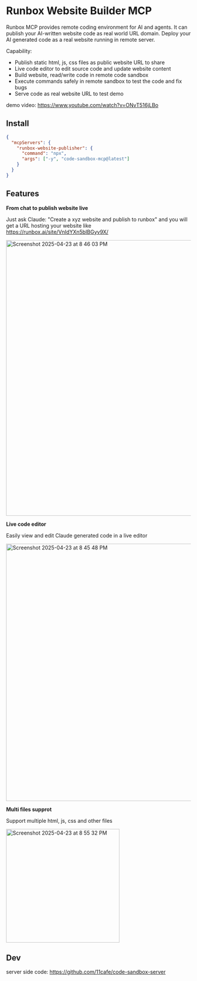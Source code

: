 # Runbox Website Builder MCP

Runbox MCP provides remote coding environment for AI and agents. It can publish your AI-written website code as real world URL domain. Deploy your AI generated code as a real website running in remote server.

Capability:

- Publish static html, js, css files as public website URL to share
- Live code editor to edit source code and update website content
- Build website, read/write code in remote code sandbox
- Execute commands safely in remote sandbox to test the code and fix bugs
- Serve code as real website URL to test demo

demo video: https://www.youtube.com/watch?v=ONvT516jLBo

## Install

```json
{
  "mcpServers": {
    "runbox-website-publisher": {
      "command": "npx",
      "args": ["-y", "code-sandbox-mcp@latest"]
    }
  }
}
```

## Features

**From chat to publish website live**

Just ask Claude: "Create a xyz website and publish to runbox" and you will get a URL hosting your website like https://runbox.ai/site/VnIdYXn5bIBGyv9X/

<img width="750" alt="Screenshot 2025-04-23 at 8 46 03 PM" src="https://github.com/user-attachments/assets/a5c63994-0e9d-4109-b2df-f408662eece7" />

**Live code editor**

Easily view and edit Claude generated code in a live editor

<img width="700" alt="Screenshot 2025-04-23 at 8 45 48 PM" src="https://github.com/user-attachments/assets/66c2e750-b98b-471c-8558-bdccf41c7864" />

**Multi files supprot**

Support multiple html, js, css and other files

<img width="309" alt="Screenshot 2025-04-23 at 8 55 32 PM" src="https://github.com/user-attachments/assets/a4d87c6a-c8d1-460d-b98a-919c7f039b5f" />

## Dev

server side code: https://github.com/11cafe/code-sandbox-server

